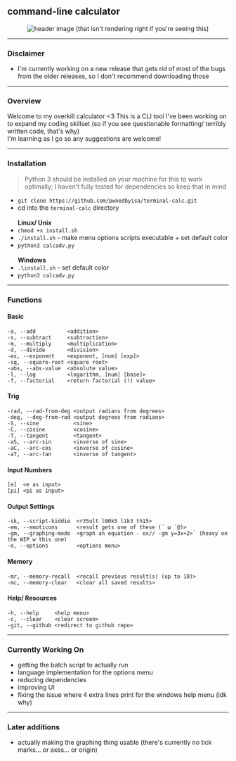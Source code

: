 ## command-line calculator 

<p align="center">
 <img src="https://github.com/pwnedbyisa/terminal-calc/assets/138353745/f3f44add-2bc1-4776-b50d-bd462f00450c" alt="header image (that isn't rendering right if you're seeing this)"/>
</p>

___
### Disclaimer
- I'm currently working on a new release that gets rid of most of the bugs from the older releases, so I don't recommend downloading those

___
### Overview
Welcome to my overkill calculator <3 This is a CLI tool I've been working on to expand my coding skillset (so if you see questionable formatting/ terribly written code, that's why) <br>
I'm learning as I go so any suggestions are welcome!

___
### Installation
> Python 3 should be installed on your machine for this to work optimally; I haven't fully tested for dependencies so keep that in mind
- `git clone https://github.com/pwnedbyisa/terminal-calc.git`
- cd into the `terminal-calc` directory <br> <br>
**Linux/ Unix**
- `chmod +x install.sh` 
- `./install.sh` - make menu options scripts executable + set default color
- `python3 calcadv.py` <br> <br>
**Windows**
- `.\install.sh` - set default color
- `python3 calcadv.py`
___
### Functions
#### Basic
```
-a, --add          <addition>
-s, --subtract     <subtraction>
-m, --multiply     <multiplication>
-d, --divide       <division>
-ex, --exponent    <exponent, [num] [exp]>
-sq, --square-root <square root>
-abs, --abs-value  <absolute value>
-l, --log          <logarithm, [num] [base]>
-f, --factorial    <return factorial (!) value>
```

#### Trig
```
-rad, --rad-from-deg <output radians from degrees>
-deg, --deg-from-rad <output degrees from radians>
-S, --sine           <sine>
-C, --cosine         <cosine>
-T, --tangent        <tangent>
-aS, --arc-sin       <inverse of sine>
-aC, --arc-cos       <inverse of cosine>
-aT, --arc-tan       <inverse of tangent>
```

#### Input Numbers
```
[e]  <e as input>
[pi] <pi as input>
```

#### Output Settings
```
-sk, --script-kiddie  <r35ult l00k5 l1k3 th15>
-em, --emoticons      <result gets one of these (´ ω ´@)>
-gm, --graphing-mode  <graph an equation - ex// -gm y=3x+2>` (heavy on the WIP w this one)
-o, --options         <options menu>
```

#### Memory
```
-mr, --memory-recall  <recall previous result(s) (up to 10)>
-mc, --memory-clear   <clear all saved results>
```

#### Help/ Resources
```
-h, --help     <help menu>
-c, --clear    <clear screen>
-git, --github <redirect to github repo>
```
___
### Currently Working On
 - getting the batch script to actually run
 - language implementation for the options menu
 - reducing dependencies
 - improving UI
 - fixing the issue where 4 extra lines print for the windows help menu (idk why)
___
### Later additions
 - actually making the graphing thing usable (there's currently no tick marks... or axes... or origin)


